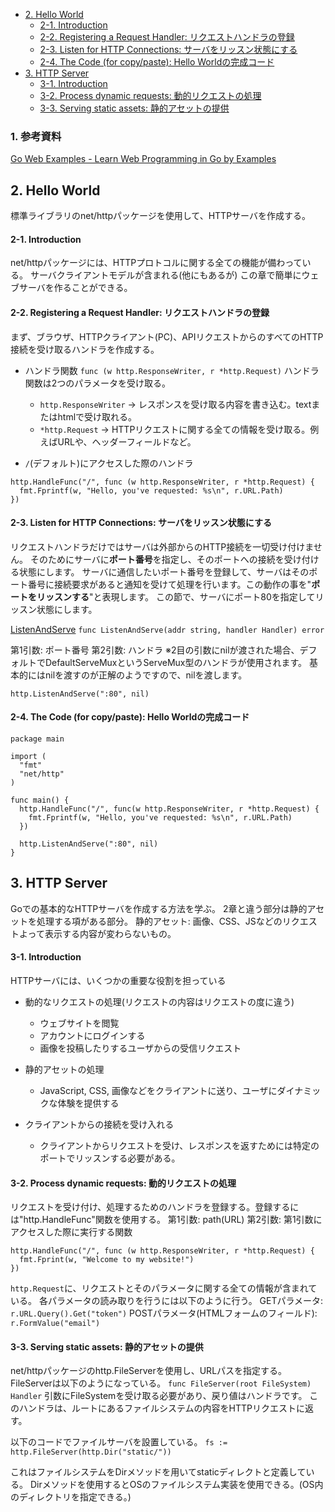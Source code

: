 - [2. Hello World](#2-hello-world)
    - [2-1. Introduction](#2-1-introduction)
    - [2-2. Registering a Request Handler: リクエストハンドラの登録](#2-2-registering-a-request-handler-リクエストハンドラの登録)
    - [2-3. Listen for HTTP Connections: サーバをリッスン状態にする](#2-3-listen-for-http-connections-サーバをリッスン状態にする)
    - [2-4. The Code (for copy/paste): Hello Worldの完成コード](#2-4-the-code-for-copypaste-hello-worldの完成コード)
- [3. HTTP Server](#3-http-server)
    - [3-1. Introduction](#3-1-introduction)
    - [3-2. Process dynamic requests: 動的リクエストの処理](#3-2-process-dynamic-requests-動的リクエストの処理)
    - [3-3. Serving static assets: 静的アセットの提供](#3-3-serving-static-assets-静的アセットの提供)

### 1. 参考資料

[Go Web Examples - Learn Web Programming in Go by Examples](https://gowebexamples.com/)

## 2. Hello World

標準ライブラリのnet/httpパッケージを使用して、HTTPサーバを作成する。

#### 2-1. Introduction

net/httpパッケージには、HTTPプロトコルに関する全ての機能が備わっている。
サーバクライアントモデルが含まれる(他にもあるが)
この章で簡単にウェブサーバを作ることができる。

#### 2-2. Registering a Request Handler: リクエストハンドラの登録

まず、ブラウザ、HTTPクライアント(PC)、APIリクエストからのすべてのHTTP接続を受け取るハンドラを作成する。

- ハンドラ関数
`func (w http.ResponseWriter, r *http.Request)`
ハンドラ関数は2つのパラメータを受け取る。
  - `http.ResponseWriter` -> レスポンスを受け取る内容を書き込む。textまたはhtmlで受け取れる。
  - `*http.Request` -> HTTPリクエストに関する全ての情報を受け取る。例えばURLや、ヘッダーフィールドなど。

- `/`(デフォルト)にアクセスした際のハンドラ

```go:
http.HandleFunc("/", func (w http.ResponseWriter, r *http.Request) {
  fmt.Fprintf(w, "Hello, you've requested: %s\n", r.URL.Path)
})
```

#### 2-3. Listen for HTTP Connections: サーバをリッスン状態にする

リクエストハンドラだけではサーバは外部からのHTTP接続を一切受け付けません。
そのためにサーバに**ポート番号**を指定し、そのポートへの接続を受け付ける状態にします。
サーバに通信したいポート番号を登録して、サーバはそのポート番号に接続要求があると通知を受けて処理を行います。この動作の事を"**ポートをリッスンする**"と表現します。
この節で、サーバにポート80を指定してリッスン状態にします。

[ListenAndServe](https://cs.opensource.google/go/go/+/go1.19.1:src/net/http/server.go;l=3253)
`func ListenAndServe(addr string, handler Handler) error`

第1引数: ポート番号
第2引数: ハンドラ
※2目の引数にnilが渡された場合、デフォルトでDefaultServeMuxというServeMux型のハンドラが使用されます。
基本的にはnilを渡すのが正解のようですので、nilを渡します。

`http.ListenAndServe(":80", nil)`

#### 2-4. The Code (for copy/paste): Hello Worldの完成コード

```go:
package main

import (
  "fmt"
  "net/http"
)

func main() {
  http.HandleFunc("/", func(w http.ResponseWriter, r *http.Request) {
    fmt.Fprintf(w, "Hello, you've requested: %s\n", r.URL.Path)
  })

  http.ListenAndServe(":80", nil)
}
```

## 3. HTTP Server

Goでの基本的なHTTPサーバを作成する方法を学ぶ。
2章と違う部分は静的アセットを処理する項がある部分。
静的アセット: 画像、CSS、JSなどのリクエストよって表示する内容が変わらないもの。

#### 3-1. Introduction

HTTPサーバには、いくつかの重要な役割を担っている
- 動的なリクエストの処理(リクエストの内容はリクエストの度に違う)
  - ウェブサイトを閲覧
  - アカウントにログインする
  - 画像を投稿したりするユーザからの受信リクエスト

- 静的アセットの処理
  - JavaScript, CSS, 画像などをクライアントに送り、ユーザにダイナミックな体験を提供する

- クライアントからの接続を受け入れる
  - クライアントからリクエストを受け、レスポンスを返すためには特定のポートでリッスンする必要がある。

#### 3-2. Process dynamic requests: 動的リクエストの処理

リクエストを受け付け、処理するためのハンドラを登録する。登録するには"http.HandleFunc"関数を使用する。
第1引数: path(URL)
第2引数: 第1引数にアクセスした際に実行する関数

```go:
http.HandleFunc("/", func (w http.ResponseWriter, r *http.Request) {
  fmt.Fprint(w, "Welcome to my website!")
})
```

`http.Request`に、リクエストとそのパラメータに関する全ての情報が含まれている。
各パラメータの読み取りを行うには以下のように行う。
GETパラメータ: `r.URL.Query().Get("token")`
POSTパラメータ(HTMLフォームのフィールド): `r.FormValue("email")`

#### 3-3. Serving static assets: 静的アセットの提供

net/httpパッケージのhttp.FileServerを使用し、URLパスを指定する。
FileServerは以下のようになっている。
`func FileServer(root FileSystem) Handler`
引数にFileSystemを受け取る必要があり、戻り値はハンドラです。
このハンドラは、ルートにあるファイルシステムの内容をHTTPリクエストに返す。

以下のコードでファイルサーバを設置している。
`fs := http.FileServer(http.Dir("static/"))`

これはファイルシステムをDirメソッドを用いてstaticディレクトと定義している。
Dirメソッドを使用するとOSのファイルシステム実装を使用できる。(OS内のディレクトリを指定できる。)


